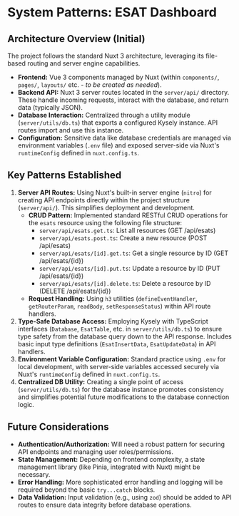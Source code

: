 # System Patterns: ESAT Dashboard

## Architecture Overview (Initial)

The project follows the standard Nuxt 3 architecture, leveraging its file-based routing and server engine capabilities.

*   **Frontend:** Vue 3 components managed by Nuxt (within `components/`, `pages/`, `layouts/` etc. - *to be created as needed*).
*   **Backend API:** Nuxt 3 server routes located in the `server/api/` directory. These handle incoming requests, interact with the database, and return data (typically JSON).
*   **Database Interaction:** Centralized through a utility module (`server/utils/db.ts`) that exports a configured Kysely instance. API routes import and use this instance.
*   **Configuration:** Sensitive data like database credentials are managed via environment variables (`.env` file) and exposed server-side via Nuxt's `runtimeConfig` defined in `nuxt.config.ts`.

## Key Patterns Established

1.  **Server API Routes:** Using Nuxt's built-in server engine (`nitro`) for creating API endpoints directly within the project structure (`server/api/`). This simplifies deployment and development.
    *   **CRUD Pattern:** Implemented standard RESTful CRUD operations for the `esats` resource using the following file structure:
        *   `server/api/esats.get.ts`: List all resources (GET /api/esats)
        *   `server/api/esats.post.ts`: Create a new resource (POST /api/esats)
        *   `server/api/esats/[id].get.ts`: Get a single resource by ID (GET /api/esats/{id})
        *   `server/api/esats/[id].put.ts`: Update a resource by ID (PUT /api/esats/{id})
        *   `server/api/esats/[id].delete.ts`: Delete a resource by ID (DELETE /api/esats/{id})
    *   **Request Handling:** Using `h3` utilities (`defineEventHandler`, `getRouterParam`, `readBody`, `setResponseStatus`) within API route handlers.
2.  **Type-Safe Database Access:** Employing Kysely with TypeScript interfaces (`Database`, `EsatTable`, etc. in `server/utils/db.ts`) to ensure type safety from the database query down to the API response. Includes basic input type definitions (`EsatInsertData`, `EsatUpdateData`) in API handlers.
3.  **Environment Variable Configuration:** Standard practice using `.env` for local development, with server-side variables accessed securely via Nuxt's `runtimeConfig` defined in `nuxt.config.ts`.
4.  **Centralized DB Utility:** Creating a single point of access (`server/utils/db.ts`) for the database instance promotes consistency and simplifies potential future modifications to the database connection logic.

## Future Considerations

*   **Authentication/Authorization:** Will need a robust pattern for securing API endpoints and managing user roles/permissions.
*   **State Management:** Depending on frontend complexity, a state management library (like Pinia, integrated with Nuxt) might be necessary.
*   **Error Handling:** More sophisticated error handling and logging will be required beyond the basic `try...catch` blocks.
*   **Data Validation:** Input validation (e.g., using `zod`) should be added to API routes to ensure data integrity before database operations.
